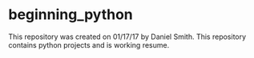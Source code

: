 # beginning_python
This repository was created on 01/17/17 by Daniel Smith.
This repository contains python projects and is working resume. 
